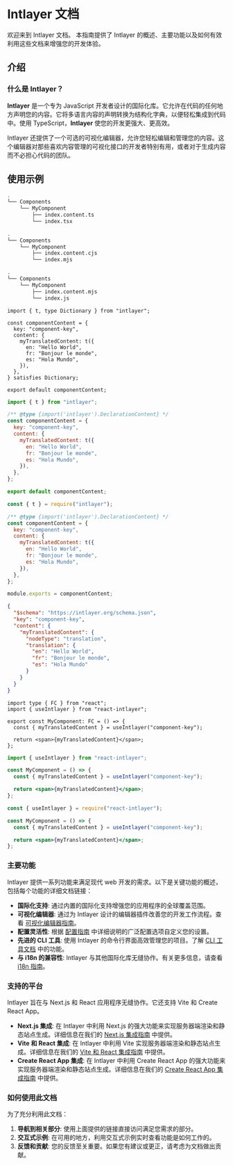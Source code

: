 # Intlayer 文档

欢迎来到 Intlayer 文档。 本指南提供了 Intlayer 的概述、主要功能以及如何有效利用这些文档来增强您的开发体验。

## 介绍

### 什么是 Intlayer？

**Intlayer** 是一个专为 JavaScript 开发者设计的国际化库。它允许在代码的任何地方声明您的内容。它将多语言内容的声明转换为结构化字典，以便轻松集成到代码中。使用 TypeScript，**Intlayer** 使您的开发更强大、更高效。

Intlayer 还提供了一个可选的可视化编辑器，允许您轻松编辑和管理您的内容。这个编辑器对那些喜欢内容管理的可视化接口的开发者特别有用，或者对于生成内容而不必担心代码的团队。

## 使用示例

```bash codeFormat="typescript"
.
└── Components
    └── MyComponent
        ├── index.content.ts
        └── index.tsx
```

```bash codeFormat="commonjs"
.
└── Components
    └── MyComponent
        ├── index.content.cjs
        └── index.mjs
```

```bash codeFormat="esm"
.
└── Components
    └── MyComponent
        ├── index.content.mjs
        └── index.js
```

```tsx fileName="src/components/MyComponent/index.content.ts" contentDeclarationFormat="typescript"
import { t, type Dictionary } from "intlayer";

const componentContent = {
  key: "component-key",
  content: {
    myTranslatedContent: t({
      en: "Hello World",
      fr: "Bonjour le monde",
      es: "Hola Mundo",
    }),
  },
} satisfies Dictionary;

export default componentContent;
```

```javascript fileName="src/components/MyComponent/index.content.mjs" contentDeclarationFormat="esm"
import { t } from "intlayer";

/** @type {import('intlayer').DeclarationContent} */
const componentContent = {
  key: "component-key",
  content: {
    myTranslatedContent: t({
      en: "Hello World",
      fr: "Bonjour le monde",
      es: "Hola Mundo",
    }),
  },
};

export default componentContent;
```

```javascript fileName="src/components/MyComponent/index.content.cjs" contentDeclarationFormat="commonjs"
const { t } = require("intlayer");

/** @type {import('intlayer').DeclarationContent} */
const componentContent = {
  key: "component-key",
  content: {
    myTranslatedContent: t({
      en: "Hello World",
      fr: "Bonjour le monde",
      es: "Hola Mundo",
    }),
  },
};

module.exports = componentContent;
```

```json fileName="src/components/MyComponent/index.content.json" contentDeclarationFormat="json"
{
  "$schema": "https://intlayer.org/schema.json",
  "key": "component-key",
  "content": {
    "myTranslatedContent": {
      "nodeType": "translation",
      "translation": {
        "en": "Hello World",
        "fr": "Bonjour le monde",
        "es": "Hola Mundo"
      }
    }
  }
}
```

```tsx fileName="src/components/MyComponent/index.tsx" codeFormat="typescript"
import type { FC } from "react";
import { useIntlayer } from "react-intlayer";

export const MyComponent: FC = () => {
  const { myTranslatedContent } = useIntlayer("component-key");

  return <span>{myTranslatedContent}</span>;
};
```

```jsx fileName="src/components/MyComponent/index.mjx" codeFormat="esm"
import { useIntlayer } from "react-intlayer";

const MyComponent = () => {
  const { myTranslatedContent } = useIntlayer("component-key");

  return <span>{myTranslatedContent}</span>;
};
```

```jsx fileName="src/components/MyComponent/index.csx" codeFormat="commonjs"
const { useIntlayer } = require("react-intlayer");

const MyComponent = () => {
  const { myTranslatedContent } = useIntlayer("component-key");

  return <span>{myTranslatedContent}</span>;
};
```

### 主要功能

Intlayer 提供一系列功能来满足现代 web 开发的需求。以下是关键功能的概述，包括每个功能的详细文档链接：

- **国际化支持**: 通过内置的国际化支持增强您的应用程序的全球覆盖范围。
- **可视化编辑器**: 通过为 Intlayer 设计的编辑器插件改善您的开发工作流程。查看 [可视化编辑器指南](https://github.com/aymericzip/intlayer/blob/main/docs/zh/intlayer_editor.md)。
- **配置灵活性**: 根据 [配置指南](https://github.com/aymericzip/intlayer/blob/main/docs/zh/configuration.md) 中详细说明的广泛配置选项自定义您的设置。
- **先进的 CLI 工具**: 使用 Intlayer 的命令行界面高效管理您的项目。了解 [CLI 工具文档](https://github.com/aymericzip/intlayer/blob/main/docs/zh/intlayer_cli.md) 中的功能。
- **与 i18n 的兼容性**: Intlayer 与其他国际化库无缝协作。有关更多信息，请查看 [i18n 指南](https://github.com/aymericzip/intlayer/blob/main/docs/zh/intlayer_with_i18next.md)。

### 支持的平台

Intlayer 旨在与 Next.js 和 React 应用程序无缝协作。它还支持 Vite 和 Create React App。

- **Next.js 集成**: 在 Intlayer 中利用 Next.js 的强大功能来实现服务器端渲染和静态站点生成。详细信息在我们的 [Next.js 集成指南](https://github.com/aymericzip/intlayer/blob/main/docs/zh/intlayer_with_nextjs_15.md) 中提供。
- **Vite 和 React 集成**: 在 Intlayer 中利用 Vite 实现服务器端渲染和静态站点生成。详细信息在我们的 [Vite 和 React 集成指南](https://github.com/aymericzip/intlayer/blob/main/docs/zh/intlayer_with_vite+react.md) 中提供。
- **Create React App 集成**: 在 Intlayer 中利用 Create React App 的强大功能来实现服务器端渲染和静态站点生成。详细信息在我们的 [Create React App 集成指南](https://github.com/aymericzip/intlayer/blob/main/docs/zh/intlayer_with_create_react_app.md) 中提供。

### 如何使用此文档

为了充分利用此文档：

1. **导航到相关部分**: 使用上面提供的链接直接访问满足您需求的部分。
2. **交互式示例**: 在可用的地方，利用交互式示例实时查看功能是如何工作的。
3. **反馈和贡献**: 您的反馈至关重要。如果您有建议或更正，请考虑为文档做出贡献。
